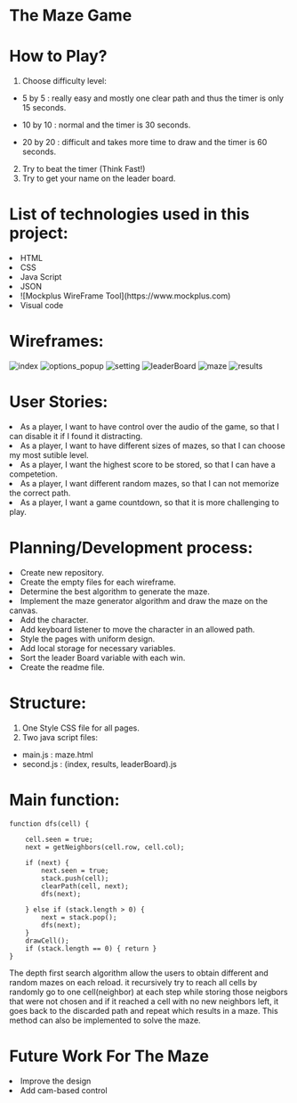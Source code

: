 # The Maze Game
#  How to Play?
1. Choose difficulty level:
* 5 by 5 : really easy and mostly one clear path and thus the timer is only 15 seconds.

* 10 by 10 : normal and the timer is 30 seconds.

* 20 by 20 : difficult and takes more time to draw and the timer is 60 seconds.
2. Try to beat the timer (Think Fast!)
3. Try to get your name on the leader board.

# List of technologies used in this project:

<li> HTML
<li> CSS
<li> Java Script
<li> JSON
<li> ![Mockplus WireFrame Tool](https://www.mockplus.com)
<li> Visual code

# Wireframes:
![index](images/index_wireframe.JPG )
![options_popup](images/options_wireframe.JPG)
![setting](images/settings_wireframe.JPG)
![leaderBoard](images/leaderBoard_wireframe.JPG)
![maze](images/maze_wireframe.JPG)
![results](images/result_wireframe.JPG )

# User Stories:
<li> As a player, I want to have control over the audio of the game, so that I can disable it if I found it distracting.
<li> As a player, I want to have different sizes of mazes, so that I can choose my most sutible level.
<li> As a player, I want the highest score to be stored, so that I can have a competetion.
<li> As a player, I want different random mazes, so that I can not memorize the correct path.
<li> As a player, I want a game countdown, so that it is more challenging to play. 

# Planning/Development process:

<li> Create new repository.
<li>Create the empty files for each wireframe.
<li> Determine the best algorithm to generate the maze.
<li> Implement the maze generator algorithm and draw the maze on the canvas.
<li> Add the character.
<li> Add keyboard listener to move the character in an allowed path.
<li> Style the pages with uniform design.
<li> Add local storage for necessary variables.
<li> Sort the leader Board variable with each win.
<li>Create the readme file.

# Structure:
1. One Style CSS file for all pages.
2. Two java script files:
* main.js : maze.html
* second.js : (index, results, leaderBoard).js

# Main function:
```
function dfs(cell) {

    cell.seen = true;
    next = getNeighbors(cell.row, cell.col);

    if (next) {
        next.seen = true;
        stack.push(cell);
        clearPath(cell, next);
        dfs(next);

    } else if (stack.length > 0) {
        next = stack.pop();
        dfs(next);
    }
    drawCell();
    if (stack.length == 0) { return }
}
```

The depth first search algorithm allow the users to obtain different and random mazes on each reload. it recursively try to reach all cells by randomly go to one cell(neighbor) at each step while storing those neigbors that were not chosen and if it reached a cell with no new neighbors left, it goes back to the discarded path and repeat which results in a maze.
This method can also be implemented to solve the maze.

# Future Work For The Maze
<li> Improve the design 
<li> Add cam-based control